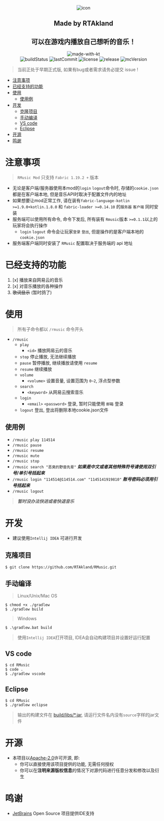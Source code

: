 <div align=center>

<img src="https://static.rtast.cn/static/rmusic/icon.png" alt="icon">

<h2>Made by RTAkland</h2>

<h2>可以在游戏内播放自己想听的音乐！</h2>

<img src="https://static.rtast.cn/static/kotlin/made-with-kotlin.svg" alt="made-with-kt">
<br>
<img src="https://img.shields.io/github/actions/workflow/status/RTAkland/RMusic/build.yml" alt="buildStatus">
<img src="https://img.shields.io/github/last-commit/RTAkland/RMusic" alt="lastCommit">
<img src="https://img.shields.io/github/license/RTAkland/RMusic?label=license&logo=apache" alt="license">
<img src="https://img.shields.io/github/v/release/RTAkland/RMusic?include_prereleases" alt="release">
<img src="https://img.shields.io/badge/MC-1.19.2-pink?logo=minecraft" alt="mcVersion">

</div>

> 当前正处于早期正式版, 如果有bug或者需求请务必提交 issue !

<!-- TOC -->
* [注意事项](#注意事项)
* [已经支持的功能](#已经支持的功能)
* [使用](#使用)
  * [使用例](#使用例)
* [开发](#开发)
  * [克隆项目](#克隆项目)
  * [手动编译](#手动编译)
  * [VS code](#vs-code)
  * [Eclipse](#eclipse)
* [开源](#开源)
* [鸣谢](#鸣谢)
<!-- TOC -->

# 注意事项

> `RMusic Mod` 只支持 `Fabric 1.19.2 +` 版本

* 无论是客户端/服务器使用本mod的`login` `logout`命令时, 存储的`cookie.json`都是在客户端本地, 但是音乐API时取决于配置文件内的地址
* 如果想要让mod正常工作, 请在装有`fabric-language-kotlin >=1.9.0+kotlin.1.8.0` 和 `fabric-loader >=0.14.10`
  的`服务器` `客户端` 同时安装
* 服务端可以使用所有命令, 命令下发后, 所有装有 `Rmusic`版本 `>=0.1.1`以上的玩家将会执行操作
    * `login` `logout` 命令会让玩家`登录` `登出`, 但是操作的是客户端本地的 `cookie.json`
* 服务端客户端同时安装了 `RMusic` 配置取决于服务端的 api 地址

# 已经支持的功能

1. [x] 播放来自网易云的音乐
2. [x] 对音乐播放的各种操作
3. ~~歌词显示~~ (暂时鸽了)

# 使用

> 所有子命令都以 `/rmusic` 命令开头

- `/rmusic`
    - `play`
        - `<id>`  播放网易云的音乐
    - `stop`  停止播放, 无法继续播放
    - `pause`  暂停播放, 继续播放请使用 `resume`
    - `resume`  继续播放
    - `volume`
        - `<volume>`  设置音量, 设置范围为 `0~2`, 浮点型参数
    - `search`
        - `<keyword>`  从网易云搜索音乐
    - `login`
        - `<email>` `<password>`  登录, 暂时只能使用 `邮箱` 登录
    - `logout`  登出, 登出将删除本地cookie.json文件

## 使用例

* `/rmusic play 114514`
* `/rmusic pause`
* `/rmusic resume`
* `/rmusic mute`
* `/rmusic stop`
* `/rmusic search "恶臭的野兽先辈"`   ***如果是中文或者其他特殊符号请使用双引号/单引号括起来***
* `/rmusic login "114514@114514.com" "1145141919810"`  ***账号密码必须用引号括起来***
* `/rmusic logout`

> ***暂时没办法快进或者快退音乐***

# 开发

* 建议使用`Intellij IDEA` 可进行开发

## 克隆项目

```shell
$ git clone https://github.com/RTAkland/RMusic.git
```

## 手动编译

> Linux/Unix/Mac OS

```shell
$ chmod +x ./gradlew
$ ./gradlew build
```

> Windows

```shell
$ .\gradlew.bat build
```

> 使用`Intellij IDEA`打开项目, IDEA会自动构建项目并设置好运行配置

## VS code

```shell
$ cd RMusic
$ code .
$ ./gradlew vscode
```

## Eclipse

```shell
$ cd RMusic
$ ./gradlew eclipse
```

> 输出的构建文件在 [build/libs/*.jar](build/libs), 请运行文件名内没有`source`字样的jar文件

# 开源

- 本项目以[Apache-2.0](./LICENSE)许可开源, 即:
    - 你可以直接使用该项目提供的功能, 无需任何授权
    - 你可以在**注明来源版权信息**的情况下对源代码进行任意分发和修改以及衍生

# 鸣谢

* [JetBrains](https://www.jetbrains.com/opensource/) Open Source 项目提供IDE支持
